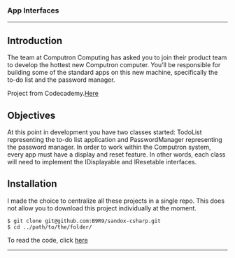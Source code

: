 ### App Interfaces

***
## Introduction  
The team at Computron Computing has asked you to join their product team to develop the hottest new Computron computer. 
You’ll be responsible for building some of the standard apps on this new machine, specifically the to-do list and the password 
manager.  

Project from Codecademy.[Here](https://www.codecademy.com/courses/learn-c-sharp/projects/csharp-app-interfaces)

## Objectives
At this point in development you have two classes started: TodoList representing the to-do list application and PasswordManager 
representing the password manager. In order to work within the Computron system, every app must have a display and reset feature. 
In other words, each class will need to implement the IDisplayable and IResetable interfaces.  

## Installation  
I made the choice to centralize all these projects in a single repo. 
This does not allow you to download this project individually at the moment.
```
$ git clone git@github.com:B9R9/sandox-csharp.git
$ cd ../path/to/the/folder/
```
To read the code, click [here](https://github.com/B9R9/sandox-csharp/tree/main/App_interfaces/App_interfaces)
***
